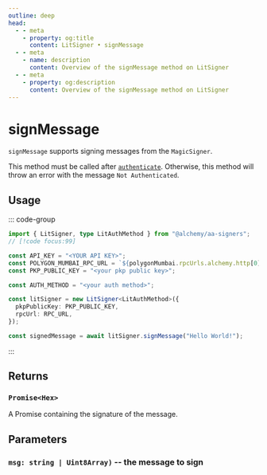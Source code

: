 ```yaml
---
outline: deep
head:
  - - meta
    - property: og:title
      content: LitSigner • signMessage
  - - meta
    - name: description
      content: Overview of the signMessage method on LitSigner
  - - meta
    - property: og:description
      content: Overview of the signMessage method on LitSigner
---
```


# signMessage

`signMessage` supports signing messages from the `MagicSigner`.

This method must be called after [`authenticate`](/packages/aa-signers/lit-protocol/authenticate). Otherwise, this method will throw an error with the message `Not Authenticated`.

## Usage

::: code-group

```ts [example.ts]
import { LitSigner, type LitAuthMethod } from "@alchemy/aa-signers";
// [!code focus:99]

const API_KEY = "<YOUR API KEY>";
const POLYGON_MUMBAI_RPC_URL = `${polygonMumbai.rpcUrls.alchemy.http[0]}/${API_KEY}`;
const PKP_PUBLIC_KEY = "<your pkp public key>";

const AUTH_METHOD = "<your auth method>";

const litSigner = new LitSigner<LitAuthMethod>({
  pkpPublicKey: PKP_PUBLIC_KEY,
  rpcUrl: RPC_URL,
});

const signedMessage = await litSigner.signMessage("Hello World!");
```

:::

## Returns

### `Promise<Hex>`

A Promise containing the signature of the message.

## Parameters

### `msg: string | Uint8Array)` -- the message to sign
